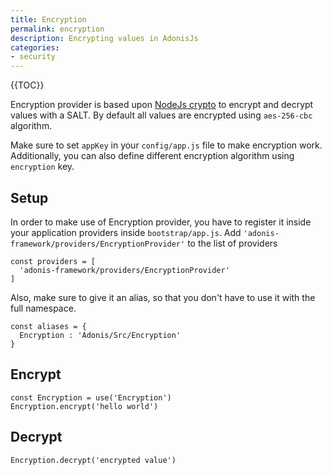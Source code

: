 ```yaml
---
title: Encryption
permalink: encryption
description: Encrypting values in AdonisJs
categories:
- security
---
```


{{TOC}}

Encryption provider is based upon [NodeJs crypto](https://nodejs.org/api/crypto.html) to encrypt and decrypt values with a SALT. By default all values are encrypted using `aes-256-cbc` algorithm.

Make sure to set `appKey` in your `config/app.js` file to make encryption work. Additionally, you can also define different encryption algorithm using `encryption` key.

## Setup

In order to make use of Encryption provider, you have to register it inside your application providers inside `bootstrap/app.js`. Add `'adonis-framework/providers/EncryptionProvider'` to the list of providers

```javascript,line-numbers
const providers = [
  'adonis-framework/providers/EncryptionProvider'
]
```

Also, make sure to give it an alias, so that you don't have to use it with the full namespace.

```javascript,line-numbers
const aliases = {
  Encryption : 'Adonis/Src/Encryption'
}
```

## Encrypt

```javascript,line-numbers
const Encryption = use('Encryption')
Encryption.encrypt('hello world')
```

## Decrypt

```javascript,line-numbers
Encryption.decrypt('encrypted value')
```
